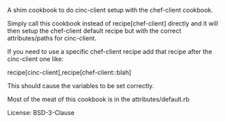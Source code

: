 A shim cookbook to do cinc-client setup with the chef-client cookbook.

Simply call this cookbook instead of recipe[chef-client]
directly and it will then setup the chef-client default
recipe but with the correct attributes/paths for
cinc-client.

If you need to use a specific chef-client recipe add that
recipe after the cinc-client one like:

recipe[cinc-client],recipe[chef-client::blah]

This should cause the variables to be set correctly.

Most of the meat of this cookbook is in the
attributes/default.rb

License: BSD-3-Clause
